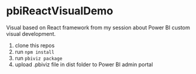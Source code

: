 # pbiReactVisualDemo

Visual based on React framework from my session about Power BI custom visual development.

1) clone this repos
2) run <code>npm install</code>
3) run <code>pbiviz package</code>
4) upload .pbiviz file in dist folder to Power BI admin portal
